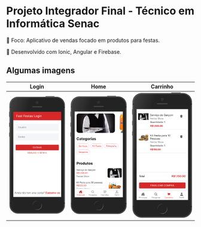 # Projeto Integrador Final - Técnico em Informática Senac

:dart: Foco: Aplicativo de vendas focado em produtos para festas.

:rocket: Desenvolvido com Ionic, Angular e Firebase.

## Algumas imagens

Login                                           |  Home                                          |  Carrinho
:----------------------------------------------:|:----------------------------------------------:|:--------------------------------------------:
<img src="./src/assets/login.png" width="250">  |  <img src="./src/assets/home.png" width="250"> | <img src="./src/assets/cart.png" width="250">
